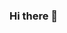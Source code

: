 ### Hi there 👋

<!--
**rhhelen20/rhhelen20** is a ✨ _special_ ✨ repository because its `README.md` (this file) appears on your GitHub profile.

Here are some ideas to get you started:

- 🔭 I’m currently working as scrum master at a Fintech
- 🌱 I’m currently learning about new technologies 
- 👯 I’m looking to collaborate on software project about data analysis and dashboard
- 🤔 I’m looking for help with learn new library, api or example of software
- 💬 Ask me about Agile frameworks 
- 📫 How to reach me: rhhelen20@gmail.com  
- ⚡ Fun fact: I enjoy to past time on family, I love dancing, travel, paint and walk 
-->
